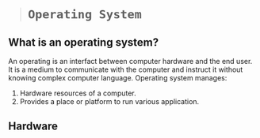 > # ```Operating System```

## **What is an operating system**?

An operating is an interfact between computer hardware and the end user. It is a medium to communicate with the computer and instruct it without knowing complex computer language. Operating system manages:

1. Hardware resources of a computer.
2. Provides a place or platform to run various application.

## **Hardware**

